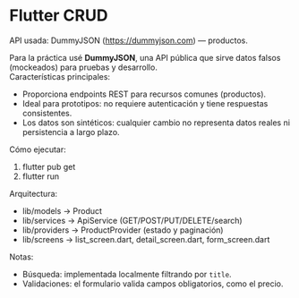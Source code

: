 # Flutter CRUD

API usada: DummyJSON (https://dummyjson.com) — productos.

Para la práctica usé **DummyJSON**, una API pública que sirve datos falsos (mockeados) para pruebas y desarrollo.  
Características principales:
- Proporciona endpoints REST para recursos comunes (productos).
- Ideal para prototipos: no requiere autenticación y tiene respuestas consistentes.
- Los datos son sintéticos: cualquier cambio no representa datos reales ni persistencia a largo plazo.

Cómo ejecutar:
1. flutter pub get
2. flutter run

Arquitectura:
- lib/models -> Product
- lib/services -> ApiService (GET/POST/PUT/DELETE/search)
- lib/providers -> ProductProvider (estado y paginación)
- lib/screens -> list_screen.dart, detail_screen.dart, form_screen.dart

Notas:
- Búsqueda: implementada localmente filtrando por `title`.
- Validaciones: el formulario valida campos obligatorios, como el precio.
